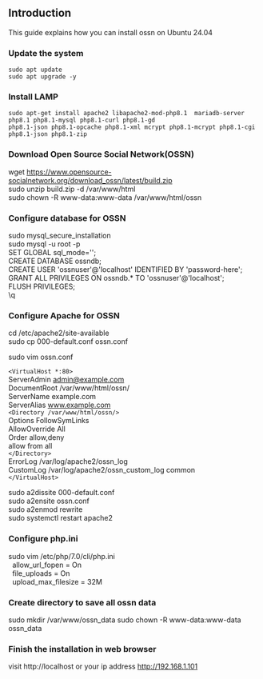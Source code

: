 ## Introduction

This guide explains how  you can install ossn on Ubuntu 24.04

### Update the system
```
sudo apt update  
sudo apt upgrade -y
```

### Install LAMP
```
sudo apt-get install apache2 libapache2-mod-php8.1  mariadb-server php8.1 php8.1-mysql php8.1-curl php8.1-gd     
php8.1-json php8.1-opcache php8.1-xml mcrypt php8.1-mcrypt php8.1-cgi php8.1-json php8.1-zip
```

### Download Open Source Social Network(OSSN)
wget https://www.opensource-socialnetwork.org/download_ossn/latest/build.zip  
sudo unzip build.zip -d /var/www/html  
sudo chown -R www-data:www-data /var/www/html/ossn  

### Configure database for OSSN
sudo mysql_secure_installation  
sudo mysql -u root -p  
  SET GLOBAL sql_mode='';  
  CREATE DATABASE ossndb;  
  CREATE USER 'ossnuser'@'localhost' IDENTIFIED BY 'password-here';  
  GRANT ALL PRIVILEGES ON ossndb.* TO 'ossnuser'@'localhost';  
  FLUSH PRIVILEGES;  
  \q  
  
### Configure Apache for OSSN
cd /etc/apache2/site-available  
sudo cp 000-default.conf ossn.conf  

sudo vim ossn.conf 

`<VirtualHost *:80>`  
ServerAdmin admin@example.com  
DocumentRoot /var/www/html/ossn/  
ServerName example.com  
ServerAlias www.example.com  
`<Directory /var/www/html/ossn/>`  
Options FollowSymLinks  
AllowOverride All  
Order allow,deny  
allow from all  
`</Directory>`  
ErrorLog /var/log/apache2/ossn_log  
CustomLog /var/log/apache2/ossn_custom_log common    
`</VirtualHost>`

sudo a2dissite 000-default.conf  
sudo a2ensite ossn.conf  
sudo a2enmod rewrite  
sudo systemctl restart apache2

### Configure php.ini
sudo vim /etc/php/7.0/cli/php.ini  
&nbsp;&nbsp;allow_url_fopen = On  
&nbsp;&nbsp;file_uploads = On  
&nbsp;&nbsp;upload_max_filesize = 32M  
 
### Create directory to save all ossn data
sudo mkdir /var/www/ossn_data
sudo chown -R www-data:www-data ossn_data

### Finish the installation in web browser
visit http://localhost or your ip address http://192.168.1.101
